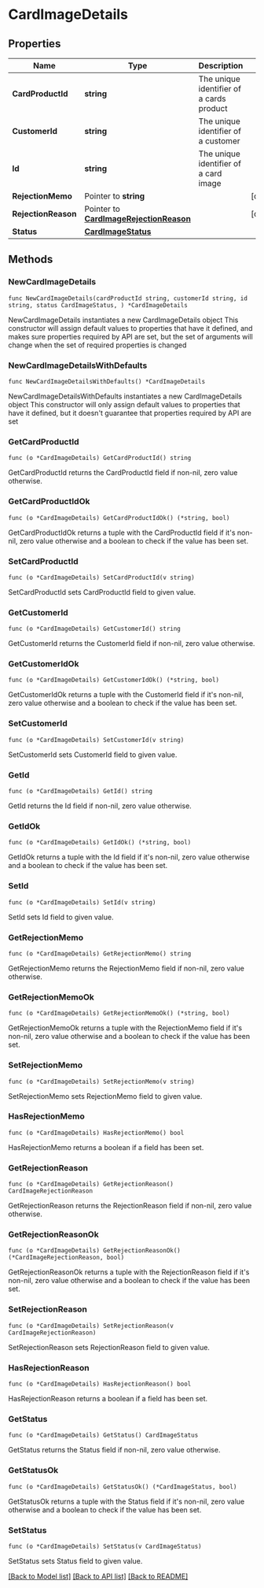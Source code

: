 # CardImageDetails

## Properties

Name | Type | Description | Notes
------------ | ------------- | ------------- | -------------
**CardProductId** | **string** | The unique identifier of a cards product | 
**CustomerId** | **string** | The unique identifier of a customer | 
**Id** | **string** | The unique identifier of a card image | 
**RejectionMemo** | Pointer to **string** |  | [optional] 
**RejectionReason** | Pointer to [**CardImageRejectionReason**](CardImageRejectionReason.md) |  | [optional] 
**Status** | [**CardImageStatus**](CardImageStatus.md) |  | 

## Methods

### NewCardImageDetails

`func NewCardImageDetails(cardProductId string, customerId string, id string, status CardImageStatus, ) *CardImageDetails`

NewCardImageDetails instantiates a new CardImageDetails object
This constructor will assign default values to properties that have it defined,
and makes sure properties required by API are set, but the set of arguments
will change when the set of required properties is changed

### NewCardImageDetailsWithDefaults

`func NewCardImageDetailsWithDefaults() *CardImageDetails`

NewCardImageDetailsWithDefaults instantiates a new CardImageDetails object
This constructor will only assign default values to properties that have it defined,
but it doesn't guarantee that properties required by API are set

### GetCardProductId

`func (o *CardImageDetails) GetCardProductId() string`

GetCardProductId returns the CardProductId field if non-nil, zero value otherwise.

### GetCardProductIdOk

`func (o *CardImageDetails) GetCardProductIdOk() (*string, bool)`

GetCardProductIdOk returns a tuple with the CardProductId field if it's non-nil, zero value otherwise
and a boolean to check if the value has been set.

### SetCardProductId

`func (o *CardImageDetails) SetCardProductId(v string)`

SetCardProductId sets CardProductId field to given value.


### GetCustomerId

`func (o *CardImageDetails) GetCustomerId() string`

GetCustomerId returns the CustomerId field if non-nil, zero value otherwise.

### GetCustomerIdOk

`func (o *CardImageDetails) GetCustomerIdOk() (*string, bool)`

GetCustomerIdOk returns a tuple with the CustomerId field if it's non-nil, zero value otherwise
and a boolean to check if the value has been set.

### SetCustomerId

`func (o *CardImageDetails) SetCustomerId(v string)`

SetCustomerId sets CustomerId field to given value.


### GetId

`func (o *CardImageDetails) GetId() string`

GetId returns the Id field if non-nil, zero value otherwise.

### GetIdOk

`func (o *CardImageDetails) GetIdOk() (*string, bool)`

GetIdOk returns a tuple with the Id field if it's non-nil, zero value otherwise
and a boolean to check if the value has been set.

### SetId

`func (o *CardImageDetails) SetId(v string)`

SetId sets Id field to given value.


### GetRejectionMemo

`func (o *CardImageDetails) GetRejectionMemo() string`

GetRejectionMemo returns the RejectionMemo field if non-nil, zero value otherwise.

### GetRejectionMemoOk

`func (o *CardImageDetails) GetRejectionMemoOk() (*string, bool)`

GetRejectionMemoOk returns a tuple with the RejectionMemo field if it's non-nil, zero value otherwise
and a boolean to check if the value has been set.

### SetRejectionMemo

`func (o *CardImageDetails) SetRejectionMemo(v string)`

SetRejectionMemo sets RejectionMemo field to given value.

### HasRejectionMemo

`func (o *CardImageDetails) HasRejectionMemo() bool`

HasRejectionMemo returns a boolean if a field has been set.

### GetRejectionReason

`func (o *CardImageDetails) GetRejectionReason() CardImageRejectionReason`

GetRejectionReason returns the RejectionReason field if non-nil, zero value otherwise.

### GetRejectionReasonOk

`func (o *CardImageDetails) GetRejectionReasonOk() (*CardImageRejectionReason, bool)`

GetRejectionReasonOk returns a tuple with the RejectionReason field if it's non-nil, zero value otherwise
and a boolean to check if the value has been set.

### SetRejectionReason

`func (o *CardImageDetails) SetRejectionReason(v CardImageRejectionReason)`

SetRejectionReason sets RejectionReason field to given value.

### HasRejectionReason

`func (o *CardImageDetails) HasRejectionReason() bool`

HasRejectionReason returns a boolean if a field has been set.

### GetStatus

`func (o *CardImageDetails) GetStatus() CardImageStatus`

GetStatus returns the Status field if non-nil, zero value otherwise.

### GetStatusOk

`func (o *CardImageDetails) GetStatusOk() (*CardImageStatus, bool)`

GetStatusOk returns a tuple with the Status field if it's non-nil, zero value otherwise
and a boolean to check if the value has been set.

### SetStatus

`func (o *CardImageDetails) SetStatus(v CardImageStatus)`

SetStatus sets Status field to given value.



[[Back to Model list]](../README.md#documentation-for-models) [[Back to API list]](../README.md#documentation-for-api-endpoints) [[Back to README]](../README.md)


